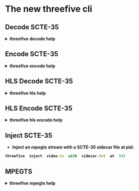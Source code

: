 # The new threefive cli 

## Decode SCTE-35
<details><summary><B>threefive decode help</B></summary>

* Here's how to decode SCTE-35 from MPEGTS, HLS, Base64, Hex, Files, Stdin.
 
base64:    
```js
threefive '/DAWAAAAAAAAAP/wBQb+AKmKxwAACzuu2Q=='
```
hex:       
```js
threefive '0xfc301600000000000000fff00506fe00a98ac700000b3baed9'
```
files:
```js
threefive myvideo.ts
```
stdin:     
```js
cat myvideo.ts | threefive
```
http(s):
```js   
threefive https://futzu.com/xaa.ts
```
udp:
```js       
threefive udp://127.0.0.1:3535
```
multicast:
```js
threefive udp://@235.35.3.5:3535
```
hls:
```js
threefive   hls  https://example.com/master.m3u8
```


</details>


## Encode SCTE-35

<details><summary><B>threefive encode help</summary</B> </summary>

*  Load JSON, XML, Base64 or Hex and encode to  JSON, XML,Base64, Hex, Int or Bytes : threefive  encode  help 
    * encode can be used to convert from one SCTE-35 format to another.

Base64 to bytes:
```js
threefive  encode   bytes   '/DAlAAAAAAAAAP/wFAUAAAAOf+/+FOvVwP4ApMuAAA4AAAAAzBon0A=='
```
Base64 to hex:  
```js
threefive  encode   hex   '/DBCAAGRZOeYAP/wBQb/ijB9aAAsAipDVUVJAAAAAX//AABSfTABFG1zbmJjX0VQMDE3MTc0MzEyNzg2NgEBAABDk4yN'
```
Base64 to xml: 
```js
threefive  encode   xml   '/DAxAAGRZOeYAP/wFAUAAAAMf+//kCYroP4AUmXAAAAAAAAMAQpDVUVJUJ8xMjEq9sE7YA=='
```
Hex to int:     
```js
threefive  encode   int  0xfc302500000000000000fff014050000000e7feffe14ebd5c0fe00a4cb80000e00000000cc1a27d0
```
        \
JSON to base64: 
```js
threefive  encode  < json.json
```

JSON to xml:    
```js
threefive  encode   xml  < json.json
```
        
xml to hex:     
```js
cat xml.xml | threefive  encode   hex 
```

</details>

## HLS Decode SCTE-35
<details><summary><B>threefive hls help</B></summary>

* Try it , you'll like it.  
```js
threefive   hls  https://example.com/master.m3u8
```
 
* SCTE-35 can be parsed from HLS from the segments and/or the manifests.
* Single manifests and master.m3u8 manifests can be decoded.
* All HLS SCTE-35 Tags are supported.
* The parsing is configurable, you can choose which HLS SCTE-35 tags should be parsed.
* Parsing SCTE-35 from the HLS segments can be enabled or disabled.
* All MPEGTS HLS is supported as well as audio only AAC.


* Simple answer
```js
  threefive hls  https://example.com/out/v1/547e1b8d09444666ac810f6f8c78ca82/index.m3u8
```

* The details
```smalltalk


[ Help ]

    To display this help:

        threefive hls help


[ Input ]

        threefive hls takes an m3u8 URI as input.

        M3U8 formats supported:

                * master  ( When a master.m3u8 used,
                           threefive hls parses the first rendition it finds )
                * rendition

        Segment types supported:

                * AAC
                * AC3
                * MPEGTS
                *codecs:
                        * video
                                * mpeg2, h.264, h.265
                        * audio
                                * mpeg2, aac, ac3, mp3

        Protocols supported:

                * file
                * http(s)
                * UDP
                * Multicast

        Encryption supported:

                * AES-128 (segments are automatically decrypted)

[ SCTE-35 ]

    threefive hls displays SCTE-35 Embedded Cues as well as SCTE-35 HLS Tags.

    Supported SCTE-35:

        * All Commands, Descriptors, and UPIDS
          in the 2022-b SCTE-35 specification.

    Supported HLS Tags.

        * #EXT-OATCLS-SCTE35
        * #EXT-X-CUE-OUT-CONT
        * #EXT-X-DATERANGE
        * #EXT-X-SCTE35
        * #EXT-X-CUE-IN
        * #EXT-X-CUE-OUT


[ SCTE-35 Parsing Profiles ]

        SCTE-35 parsing can be fine tuned by setting a parsing profile.

        running the command:

                threefive hls profile

        will generate a default profile and write a file named sc.profile
        in the current working directory.

        a@fu:~$ cat sc.profile

        expand_cues = False
        parse_segments = False
        parse_manifests = True
        hls_tags = #EXT-OATCLS-SCTE35,#EXT-X-CUE-OUT-CONT,
        #EXT-X-DATERANGE,#EXT-X-SCTE35,#EXT-X-CUE-IN,#EXT-X-CUE-OUT
        command_types = 0x6,0x5
        descriptor_tags = 0x2
        starts = 0x22,0x30,0x32,0x34,0x36,0x44,0x46

        ( Integers are show in hex (base 16),
          base 10 unsigned integers can also be used in sc.profile )

        expand_cues:       set to True to show cues fully expanded as JSON

        parse_segments:    set to true to enable parsing SCTE-35 from MPEGTS.

        parse_manifests:   set to true to parse the m3u8 file for SCTE-35 HLS Tags.

        hls_tags:          set which SCTE-35 HLS Tags to parse.

        command_types:     set which Splice Commands to parse.

        descriptor_tags:   set which Splice Descriptor Tags to parse.

        starts:            set which Segmentation Type IDs to use to start breaks.



                Edit the file as needed and then run threefive hls.


[ Profile Formatting Rules ]

        * Values do not need to be quoted.

        * Multiple values are separated by a commas.

        * No partial line comments. Comments must be on a separate lines.

        * Comments can be started with a # or //

        * Integers can be base 10 or base 16


[ Output Files ]

        * Created in the current working directory
        * Clobbered on start of showc ues

        * Profile rules applied to the output:
              * sc.m3u8  - live playable rewrite of the m3u8
              * sc.sidecar - list of ( pts, HLS SCTE-35 tag ) pairs

        * Profile rules not applied to the output:
              * sc.dump  -  all of the HLS SCTE-35 tags read.
              * sc.flat  - every time an m3u8 is reloaded,
                           it's contents are appended to sc.flat.

[ Cool Features ]

    * threefive hls can resume when started in the middle of an ad break.

            2023-10-13T05:59:50.24Z Resuming Ad Break
            2023-10-13T05:59:50.34Z Setting Break Timer to 17.733
            2023-10-13T05:59:50.44Z Setting Break Duration to 60.067

    * mpegts streams are listed on start ( like ffprobe )

            Program: 1
                Service:
                Provider:
                Pid:    480
                Pcr Pid:        481
                Streams:
                    Pid: 481[0x1e1]     Type: 0x1b AVC Video
                    Pid: 482[0x1e2]     Type: 0xf AAC Audio
                    Pid: 483[0x1e3]     Type: 0x86 SCTE35 Data
                    Pid: 484[0x1e4]     Type: 252 Unknown
                    Pid: 485[0x1e5]     Type: 0x15 ID3 Timed Meta Data


[ Example Usage ]

        * Show this help:

                threefive hls help

        * Generate a new sc.profile

                threefive hls profile

        * parse an m3u8

               threefive  https://example.com/out/v1/547e1b8d09444666ac810f6f8c78ca82/index.m3u8


```

</details>


## HLS Encode SCTE-35

<details><summary><B>threefive  hls  encode  help</B></summary>
  
```js
options:
  -h, --help            show this help message and exit
  -i INPUT, --input INPUT
                        Input source, is a master.m3u8(local or http(s) with
                        MPEGTS segments default: None
  -s SIDECAR_FILE, --sidecar_file SIDECAR_FILE
                        SCTE-35 Sidecar file default: None
  -o OUTPUT_DIR, --output_dir OUTPUT_DIR
                        output directory default:None
  -T HLS_TAG, --hls_tag HLS_TAG
                        x_scte35, x_cue, x_daterange, or x_splicepoint
                        default: x_cue
```
* Input is a master.m3u8 file,local or over http(s), as input.
* SCTE-35 data is from a sidecar file.
* The master. m3u8 and rendition index.m3u8 files are rewritten locally on your server with SCTE-35 Added to them.
* Segments with a CUE-OUT or CUE-IN tag in them, they are split at the SCTE-35 splicepoint.
* It's fast, light on the network, and uses very little CPU time. 
---

```js
#EXTM3U
#EXT-X-VERSION:4      <--- headers and settings are copied over.
#EXT-X-TARGETDURATION:7   
#EXTINF:6.0
https://example.com/0/seg541.ts    <-- expands existing segment URI, but doesn't parse the segments
#EXTINF:0.266667
./0/a-seg542.ts       <--- When there is a SCTE-35 Cue, it splits the segment at the splice point.
#EXT-X-CUE-OUT:13.0     
#EXT-X-DISCONTINUITY
#EXTINF:5.466666
./0/b-seg542.ts      < -- the second split segment is the where the CUE-OUT starts
#EXT-X-CUE-OUT-CONT:5.466666/13.0
#EXTINF:6.0
https://example.com/0/seg543.ts     <--- during  the ad break, the segments are not parsed, URIs are expanded.
#EXT-X-CUE-OUT-CONT:11.466666/13.0
#EXTINF:1.533334
./0/a-seg544.ts            
#EXT-X-CUE-IN            
#EXT-X-DISCONTINUITY
#EXTINF:4.199999
./0/b-seg544.ts   
#EXTINF:6.0
https://example.com/0/seg545.ts   

```

* The new master.m3u8 is written to your server
* Each rendition has an index.m3u8 and just the split segments in sub directories on your server.
* Each sub-directory looks like this

```smalltalk

 ls 0/
  a-seg542.ts    b-seg542.ts 
  a-seg544.ts   b-seg544.ts  
  index.m3u8 sidecar.txt
```
* the [sidecar file](#sidecar-files) contains two lines, a CUE-OUT and a CUE-IN, the  ad break is for 17 seconds.
```smalltalk
3274.0,/DAlAAAAAAAAAP/wFAUAAAABf+/+EZAnoP4AF1iQAAEAAAAAE5sHRg==
3291.0,/DAgAAAAAAAAAP/wDwUAAAABf0/+EaeAMAABAAAAAJlXlzg=
```
* the command

```js
a@fu:~/testme$ sideways -i /home/a/foam4/master.m3u8 -s ../sidecar.txt
```

* the output
```js
a@fu:~/testme$ ls -R
.:
0  1  master.m3u8

./0:
a-seg544.ts  a-seg547.ts  b-seg544.ts  b-seg547.ts  index.m3u8  sidecar.txt

./1:
a-seg544.ts  a-seg547.ts  b-seg544.ts  b-seg547.ts  index.m3u8  sidecar.txt
```
* 0 and 1 are renditon sub-directories.
* When a segment is split for SCTE-35 the name is prepended with a- and b-
* sideways  writes a copy of the sidecar to each rendition directory
* you can play the master.m3u8.
* the SCTE-35 Cues come out like this:
```js
# start: 3268.266667 
#EXTINF:5.733333
./0/a-seg544.ts     <-- seg544.ts is split into a-seg544.ts and b-seg544.ts.
# start: 3274.0 
#EXT-X-CUE-OUT:17.0
#EXT-X-DISCONTINUITY
#EXTINF:0.266667
./0/b-seg544.ts <-- The splice point is always at the start of b- segment.
# start: 3274.266667 
#EXT-X-CUE-OUT-CONT:0.266667/17.0
#EXTINF:6.0
/home/a/foam4/0/seg545.ts  
# start: 3280.266667 
#EXT-X-CUE-OUT-CONT:6.266667/17.0
#EXTINF:6.0
/home/a/foam4/0/seg546.ts
# start: 3286.266667 
#EXT-X-CUE-OUT-CONT:12.266667/17.0
#EXTINF:4.733333
./0/a-seg547.ts
# start: 3291.0 
#EXT-X-CUE-IN
#EXT-X-DISCONTINUITY
#EXTINF:1.266667
./0/b-seg547.ts
# start: 3292.266667 
```   
### Sidecar files
* load scte35 cues from a Sidecar file

* Sidecar Cues will be handled the same as SCTE35 cues from a video stream.
* line format for text file insert_pts, cue

* pts is the insert time for the cue, cue can be base64,hex, int, or bytes
```lua
a@debian:~/sidweways$ cat sidecar.txt

38103.868589, /DAxAAAAAAAAAP/wFAUAAABdf+/+zHRtOn4Ae6DOAAAAAAAMAQpDVUVJsZ8xMjEqLYemJQ== 
38199.918911, /DAsAAAAAAAAAP/wDwUAAABef0/+zPACTQAAAAAADAEKQ1VFSbGfMTIxIxGolm0= 
```
* you can do dynamic cue injection with a Sidecar file
```lua
touch sidecar.txt

sideways -i master.m3u8 -s sidecar.txt -o bob
```
*  Open another terminal and printf cues into sidecar.txt
```lua
printf '38103.868589, /DAxAAAAAAAAAP/wFAUAAABdf+/+zHRtOn4Ae6DOAAAAAAAMAQpDVUVJsZ8xMjEqLYemJQ==\n' > sidecar.txt
```

* A CUE-OUT can be terminated early using a sidecar file.

</details>


## Inject  SCTE-35   
* Inject an mpegts stream with a SCTE-35 sidecar file at pid:  
```js
threefive  inject  video.ts  with  sidecar.txt  at  333
```

## MPEGTS 
    
<details><summary><B>threefive mpegts help</B></summary>

* packets         Print raw SCTE-35 packets from multicast mpegts video:  
```js
threefive  mpegts   packets  udp://@235.35.3.5:3535
```
* proxy           Parse a https stream and write raw video to stdout:  
```js
threefive  mpegts   proxy  https://example.com/video.ts
```
* pts             Print PTS from mpegts video:  
```js
threefive  mpegts   pts  video.ts
```
* sidecar         Parse a stream, write pts,write SCTE-35 Cues to sidecar.txt:  
```js
threefive  mpegts   sidecar  https://example.com/video.ts
```
* sixfix          Fix SCTE-35 data mangled by ffmpeg:  ```js
threefive  mpegts   sixfix  video.ts
```
* show            Probe mpegts video:  
```js 
threefive  mpegts   show  video.ts
```
*xml             Parse an mpegts stream and output xml: 
```js
threefive  mpegts   xml  video.ts
```

</details>


